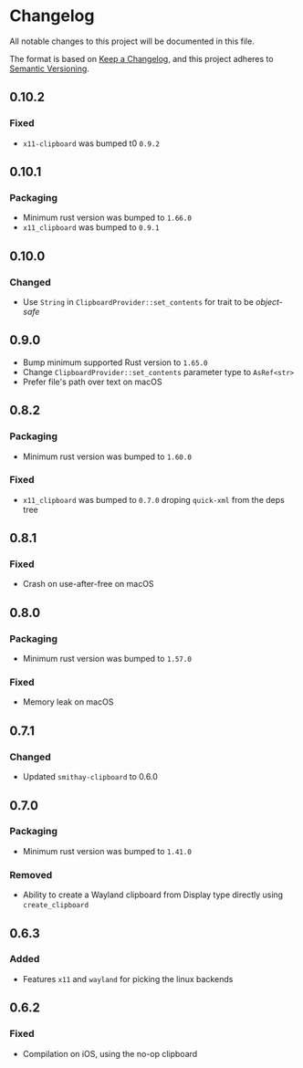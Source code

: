 # Changelog

All notable changes to this project will be documented in this file.

The format is based on [Keep a Changelog](https://keepachangelog.com/en/1.0.0/),
and this project adheres to [Semantic Versioning](https://semver.org/spec/v2.0.0.html).

## 0.10.2

### Fixed
- `x11-clipboard` was bumped t0 `0.9.2`

## 0.10.1

### Packaging

- Minimum rust version was bumped to `1.66.0`
- `x11_clipboard` was bumped to `0.9.1`

## 0.10.0

### Changed

- Use `String` in `ClipboardProvider::set_contents` for trait to be *object-safe*

## 0.9.0

- Bump minimum supported Rust version to `1.65.0`
- Change `ClipboardProvider::set_contents` parameter type to `AsRef<str>`
- Prefer file's path over text on macOS

## 0.8.2

### Packaging

- Minimum rust version was bumped to `1.60.0`

### Fixed

- `x11_clipboard` was bumped to `0.7.0` droping `quick-xml` from the deps tree


## 0.8.1 

### Fixed

- Crash on use-after-free on macOS

## 0.8.0

### Packaging

- Minimum rust version was bumped to `1.57.0`

### Fixed

- Memory leak on macOS

## 0.7.1

### Changed

- Updated `smithay-clipboard` to 0.6.0

## 0.7.0

### Packaging

- Minimum rust version was bumped to `1.41.0`

### Removed

- Ability to create a Wayland clipboard from Display type directly using `create_clipboard`

## 0.6.3

### Added

- Features `x11` and `wayland` for picking the linux backends

## 0.6.2

### Fixed

- Compilation on iOS, using the no-op clipboard
